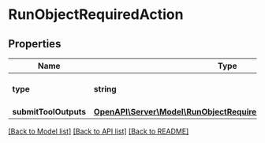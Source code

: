 # RunObjectRequiredAction

## Properties
Name | Type | Description | Notes
------------ | ------------- | ------------- | -------------
**type** | **string** | For now, this is always &#x60;submit_tool_outputs&#x60;. | 
**submitToolOutputs** | [**OpenAPI\Server\Model\RunObjectRequiredActionSubmitToolOutputs**](RunObjectRequiredActionSubmitToolOutputs.md) |  | 

[[Back to Model list]](../README.md#documentation-for-models) [[Back to API list]](../README.md#documentation-for-api-endpoints) [[Back to README]](../README.md)


